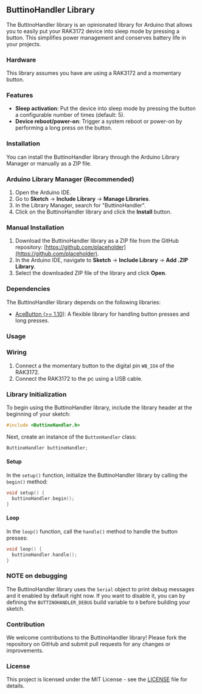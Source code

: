 ## ButtinoHandler Library

The ButtinoHandler library is an opinionated library for Arduino that allows you to easily put your RAK3172 device into sleep mode by pressing a button. This simplifies power management and conserves battery life in your projects.

### Hardware

This library assumes you have are using a RAK3172 and a momentary button.

### Features

- **Sleep activation**: Put the device into sleep mode by pressing the button a configurable number of times (default: 5).
- **Device reboot/power-on**: Trigger a system reboot or power-on by performing a long press on the button.

### Installation

You can install the ButtinoHandler library through the Arduino Library Manager or manually as a ZIP file.

### Arduino Library Manager (Recommended)

1. Open the Arduino IDE.
2. Go to **Sketch** -> **Include Library** -> **Manage Libraries**.
3. In the Library Manager, search for "ButtinoHandler".
4. Click on the ButtinoHandler library and click the **Install** button.

### Manual Installation

1. Download the ButtinoHandler library as a ZIP file from the GitHub repository: [https://github.com/placeholder](https://github.com/placeholder).
2. In the Arduino IDE, navigate to **Sketch** -> **Include Library** -> **Add .ZIP Library**.
3. Select the downloaded ZIP file of the library and click **Open**.

### Dependencies

The ButtinoHandler library depends on the following libraries:

- [AceButton (>= 1.10)](https://github.com/bxparks/AceButton): A flexible library for handling button presses and long presses.

### Usage

### Wiring

1. Connect a the momentary button to the digital pin `WB_IO4` of the RAK3172.
2. Connect the RAK3172 to the pc using a USB cable.

### Library Initialization

To begin using the ButtinoHandler library, include the library header at the beginning of your sketch:

```c++
#include <ButtinoHandler.h>
```

Next, create an instance of the `ButtonHandler` class:

```c++
ButtinoHandler buttinoHandler;
```

#### Setup

In the `setup()` function, initialize the ButtinoHandler library by calling the `begin()` method:

```c++
void setup() {
  buttinoHandler.begin();
}
```

#### Loop

In the `loop()` function, call the `handle()` method to handle the button presses:

```c++
void loop() {
  buttinoHandler.handle();
}
```

### NOTE on debugging

The ButtinoHandler library uses the `Serial` object to print debug messages and it enabled by default right now. If you want to disable it, you can by defining the `BUTTINOHANDLER_DEBUG` build variable to `0` before building your sketch.

### Contribution

We welcome contributions to the ButtinoHandler library! Please fork the repository on GitHub and submit pull requests for any changes or improvements.

### License

This project is licensed under the MIT License - see the [LICENSE](LICENSE) file for details.
